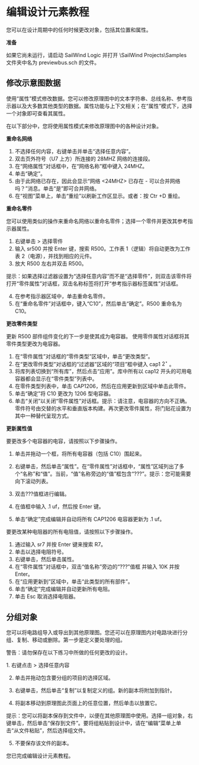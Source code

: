 # 编辑设计元素教程

您可以在设计周期中的任何时候更改对象，包括其位置和属性。

**准备**

如果它尚未运行，请启动 SailWind Logic 并打开 \\SailWind Projects\\Samples 文件夹中名为 previewbus.sch 的文件。

## 修改示意图数据

使用“属性”模式修改数据。您可以修改原理图中的文本字符串、总线名称、参考指示器以及大多数其他类型的数据。属性功能与上下文相关；在“属性”模式下，选择一个对象即可查看其属性。

在以下部分中，您将使用属性模式来修改原理图中的各种设计对象。

**重命名网络**

1.  不选择任何内容，右键单击并单击“选择任意内容”。
2.  双击页外符号（U7 上方）所连接的 28MHZ 网络的连接段。
3.  在“网络属性”对话框中，在“网络名称”框中键入 24MHZ。
4.  单击“确定”。
5.  由于此网络已存在，因此会显示“网络 <24MHZ> 已存在 - 可以合并网络吗？”消息。单击“是”即可合并网络。
6.  在“视图”菜单上，单击“重绘”以刷新工作区显示。或者：按 Ctr $+ \mathsf { D }$ 重绘。

**重命名零件**

您可以使用类似的操作来重命名网络以重命名零件；选择一个零件并更改其参考指示器属性。

1.  右键单击 $>$ 选择零件
2.  输入 sr500 并按 Enter 键，搜索 R500。工作表 1（逻辑）将自动更改为工作表 2（电源），并找到相应的元件。
3.  放大 R500 左右并双击 R500。

提示：如果选择过滤器设置为“选择任意内容”而不是“选择零件”，则双击该零件将打开“零件属性”对话框，双击名称标签将打开“参考指示器标签属性”对话框。

4.  在参考指示器区域中，单击重命名零件。
5.  在“重命名零件”对话框中，键入“C10”，然后单击“确定”。R500 重命名为 C10。

**更改零件类型**

更新 R500 部件组件变化的下一步是使其成为电容器。
使用零件属性对话框将其零件类型更改为电容器。

1.  在“零件属性”对话框的“零件类型”区域中，单击“更改类型”。
2.  在“更改零件类型”对话框的“过滤器”区域的“项目”框中键入 cap1 $2 ^ { \star }$ 。
3.  将库列表切换到“所有库”，然后点击“应用”。库中所有以 cap12 开头的可用电容器都会显示在“零件类型”列表中。
4.  在零件类型列表中，单击 CAP1206，然后在应用更新到区域中单击此零件。
5.  单击“确定”将 C10 更改为 1206 型电容器。
6.  单击“关闭”以关闭“零件属性”对话框。提示：请注意，电容器的方向不正确。零件符号由交替的水平和垂直版本构建。再次更改零件属性，将门贴花设置为其中一种替代呈现方式。

**更新属性值**

要更改多个电容器的电容，请按照以下步骤操作。

1.  单击并拖动一个框，将所有电容器（包括 C10）围起来。
    
2.  右键单击，然后单击“属性”。在“零件属性”对话框中，“属性”区域列出了多个“名称”和“值”。当前，“值”名称旁边的“值”框包含“???”。提示：您可能需要向下滚动列表。
    
3.  双击???值框进行编辑。
    
4.  在值框中输入 .1 uf，然后按 Enter 键。
    
5.  单击“确定”完成编辑并自动将所有 CAP1206 电容器更新为 .1 uf。
    

要更改某种电阻器的所有电阻值，请按照以下步骤操作。

1.  通过输入 sr7 并按 Enter 键来搜索 R7。
2.  单击以选择电阻符号。
3.  右键单击，然后单击属性。
4.  在“零件属性”对话框中，双击“值名称”旁边的“???”值框
    并输入 10K 并按 Enter。
5.  在“应用更新到”区域中，单击“此类型的所有部件”。
6.  单击“确定”完成编辑并自动更新所有电阻。
7.  单击 Esc 取消选择电阻器。

## 分组对象

您可以将电路组导入或导出到其他原理图。您还可以在原理图内对电路块进行分组、复制、移动或删除。第一步是定义要处理的组。

警告：请勿保存在以下练习中所做的任何更改的设计。

1\. 右键点击 $>$ 选择任意内容

2.  单击并拖动包含要分组的项目的选择区域。
    
3.  右键单击，然后单击“复制”以复制定义的组。新的副本将附加到指针。
    
4.  将副本移动到原理图此页面上的任意位置，然后单击以放置它。
    

提示：您可以将副本保存到文件中，以便在其他原理图中使用。选择一组对象，右键单击，然后单击“保存到文件”。要将组粘贴到设计中，请在“编辑”菜单上单击“从文件粘贴”，然后选择组文件。

5.  不要保存该文件的副本。

您已完成编辑设计元素教程。